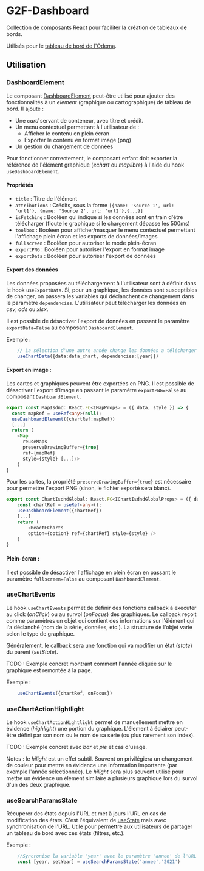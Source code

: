 # G2F-Dashboard

Collection de composants React pour faciliter la création de tableaux de bords.

Utilisés pour le [tableau de bord de l'Odema](https://github.com/geo2france/odema-dashboard).

## Utilisation

### DashboardElement

Le composant [DashboardElement](src/components/dashboard_element/index.tsx) peut-être utilisé pour ajouter des fonctionnalités à un _element_ (graphique ou cartographique) de tableau de bord.
Il ajoute :
- Une _card_ servant de conteneur, avec titre et crédit.
- Un menu contextuel permettant à l'utilisateur de :
    - Afficher le contenu en plein écran
    - Exporter le contenu en format image (png)
- Un gestion du chargement de données

Pour fonctionner correctement, le composant enfant doit exporter la référence de l'élément graphique (_echart_ ou _maplibre_) à l'aide du hook `useDashboardElement`.

#### Propriétés

- `title` : Titre de l'élément
- `attributions` : Crédits, sous la forme `[{name: 'Source 1', url: 'url1'}, {name: 'Source 2', url: 'url2'},{...}]`
- `isFetching` : Booléen qui indique si les données sont en train d'être télécharger (floute le graphique si le chargement dépasse les 500ms)
- `toolbox` : Booléen pour afficher/masquer le menu contextuel permettant l'affichage plein écran et les exports de données/images
- `fullscreen` : Booléen pour autoriser le mode plein-écran
- `exportPNG` : Booléen pour autoriser l'export en format image
- `exportData` : Booléen pour autoriser l'export de données



#### Export des données

Les données proposées au téléchargement à l'utilisateur sont à définir dans le hook `useExportData`. Si, pour un graphique, les données sont susceptibles de changer, on passera les variables qui déclanchent ce changement dans le paramètre `dependencies`.
L'utilisateur peut télécharger les données en _csv_, _ods_ ou _xlsx_.

Il est possible de désactiver l'export de données en passant le paramètre `exportData=False` au composant `DashboardElement`.

Exemple :
```typescript
    // La sélection d'une autre année change les données a télécharger
    useChartData({data:data_chart, dependencies:[year]})
```


#### Export en image :

Les cartes et graphiques peuvent être exportées en PNG.
Il est possible de désactiver l'export d'image en passant le paramètre `exportPNG=False` au composant `DashboardElement`.


```typescript
export const MapIsdnd: React.FC<IMapProps> = ({ data, style }) => {
  const mapRef = useRef<any>(null);
  useDashboardElement({chartRef:mapRef})
  [...]
  return (
    <Map
      reuseMaps
      preserveDrawingBuffer={true}
      ref={mapRef}
      style={style} [...]/>
    )
}
```
Pour les cartes, la propriété `preserveDrawingBuffer={true}` est nécessaire pour permettre l'export PNG (sinon, le fichier exporté sera blanc).

```typescript
export const ChartIsdndGlobal: React.FC<IChartIsdndGlobalProps> = ({ data, style}) => {
    const chartRef = useRef<any>();
    useDashboardElement({chartRef})
    [...]
    return (
        <ReactECharts
        option={option} ref={chartRef} style={style} />
    )
}
```

#### Plein-écran :

Il est possible de désactiver l'affichage en plein écran en passant le paramètre `fullscreen=False` au composant `DashboardElement`.


### useChartEvents

Le hook `useChartEvents` permet de définir des fonctions callback à executer au click (_onClick_) ou au survol (_onFocus_) des graphiques.
Le callback reçoit comme paramètres un objet qui contient des informations sur l'élément qui l'a déclanché (nom de la série, données, etc.). La structure de l'objet varie selon le type de graphique.

Généralement, le callback sera une fonction qui va modifier un état (_state_) du parent (_setState_).

TODO : Exemple concret montrant comment l'année cliquée sur le graphique est remontée à la page.

Exemple :
```typescript
    useChartEvents({chartRef, onFocus})
```

### useChartActionHightlight

Le hook `useChartActionHightlight` permet de manuellement mettre en évidence (_highlight_) une portion du graphique.
L'élement à éclairer peut-être défini par son nom ou le nom de sa série (ou plus rarement son index).

TODO : Exemple concret avec _bar_ et _pie_ et cas d'usage.

Notes : le _hilight_ est un effet subtil. Souvent on privilégiera un changement de couleur pour mettre en évidence une information importante (par exemple l'année sélectionnée).
Le _hilight_ sera plus souvent utilisé pour mettre un évidence un élément similaire à plusieurs graphique lors du survol d'un des deux graphique.

### useSearchParamsState

Récuperer des états depuis l'URL et met à jours l'URL en cas de modification des états. C'est l'équivalent de [useState](https://react.dev/reference/react/useState) mais avec synchronisation de l'URL. 
Utile pour permettre aux utilisateurs de partager un tableau de bord avec ces états (filtres, etc.).

Exemple :
```Typescript
    //Syncronise la variable 'year' avec le paramètre 'annee' de l'URL
    const [year, setYear] = useSearchParamsState('annee','2021')  
```

